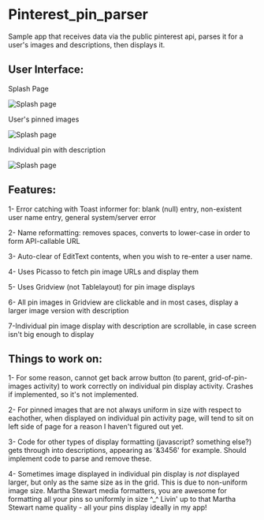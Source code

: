 # Pinterest_pin_parser
Sample app that receives data via the public pinterest api, parses it for a user's images and descriptions, then displays it.

## User Interface:

Splash Page

![Splash page](https://i1280.photobucket.com/albums/a495/Corinne_Cameron_Nakashima/android%20apps/pinsplash_50_zps1i1ebaac.png)

User's pinned images

![Splash page](https://i1280.photobucket.com/albums/a495/Corinne_Cameron_Nakashima/android%20apps/pingrid_50_zpsdccdyiku.png)

Individual pin with description

![Splash page](https://i1280.photobucket.com/albums/a495/Corinne_Cameron_Nakashima/android%20apps/selectpin_50_zpsa31p44nz.png)

## Features:

1- Error catching with Toast informer for: blank (null) entry, non-existent user name entry, general system/server error

2- Name reformatting: removes spaces, converts to lower-case in order to form API-callable URL

3- Auto-clear of EditText contents, when you wish to re-enter a user name.

4- Uses Picasso to fetch pin image URLs and display them

5- Uses Gridview (not Tablelayout) for pin image displays

6- All pin images in Gridview are clickable and in most cases, display a larger image version with description

7-Individual pin image display with description are scrollable, in case screen isn't big enough to display

## Things to work on:

1- For some reason, cannot get back arrow button (to parent, grid-of-pin-images activity) to work correctly on individual pin display activity.  Crashes if implemented, so it's not implemented.

2- For pinned images that are not always uniform in size with respect to eachother, when displayed on individual pin activity page, will tend to sit on left side of page for a reason I haven't figured out yet.

3- Code for other types of display formatting (javascript? something else?) gets through into descriptions, appearing as '&3456' for example.  Should implement code to parse and remove these.

4- Sometimes image displayed in individual pin display is *not* displayed larger, but only as the same size as in the grid.  This is due to non-uniform image size.  Martha Stewart media formatters, you are awesome for formatting all your pins so uniformly in size 
^_^ Livin' up to that Martha Stewart name quality - all your pins display ideally in my app!
